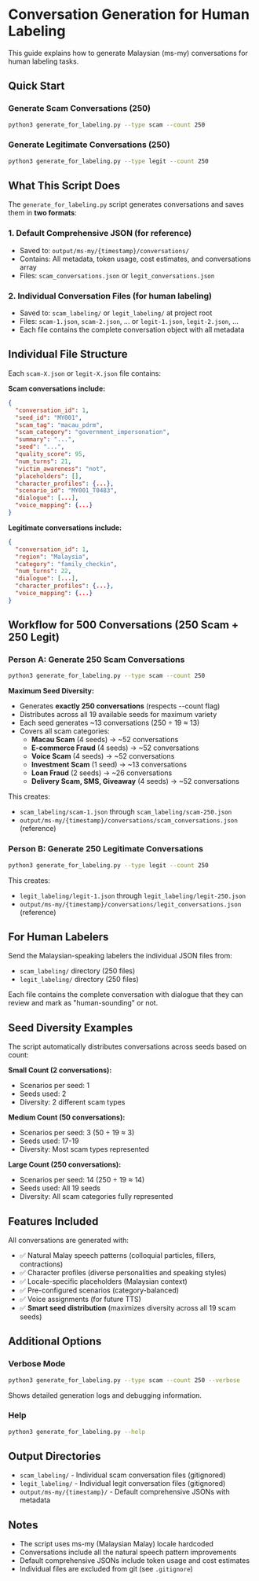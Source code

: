 # Conversation Generation for Human Labeling

This guide explains how to generate Malaysian (ms-my) conversations for human labeling tasks.

## Quick Start

### Generate Scam Conversations (250)
```bash
python3 generate_for_labeling.py --type scam --count 250
```

### Generate Legitimate Conversations (250)
```bash
python3 generate_for_labeling.py --type legit --count 250
```

## What This Script Does

The `generate_for_labeling.py` script generates conversations and saves them in **two formats**:

### 1. Default Comprehensive JSON (for reference)
- Saved to: `output/ms-my/{timestamp}/conversations/`
- Contains: All metadata, token usage, cost estimates, and conversations array
- Files: `scam_conversations.json` or `legit_conversations.json`

### 2. Individual Conversation Files (for human labeling)
- Saved to: `scam_labeling/` or `legit_labeling/` at project root
- Files: `scam-1.json`, `scam-2.json`, ... or `legit-1.json`, `legit-2.json`, ...
- Each file contains the complete conversation object with all metadata

## Individual File Structure

Each `scam-X.json` or `legit-X.json` file contains:

**Scam conversations include:**
```json
{
  "conversation_id": 1,
  "seed_id": "MY001",
  "scam_tag": "macau_pdrm",
  "scam_category": "government_impersonation",
  "summary": "...",
  "seed": "...",
  "quality_score": 95,
  "num_turns": 21,
  "victim_awareness": "not",
  "placeholders": [],
  "character_profiles": {...},
  "scenario_id": "MY001_T0483",
  "dialogue": [...],
  "voice_mapping": {...}
}
```

**Legitimate conversations include:**
```json
{
  "conversation_id": 1,
  "region": "Malaysia",
  "category": "family_checkin",
  "num_turns": 22,
  "dialogue": [...],
  "character_profiles": {...},
  "voice_mapping": {...}
}
```

## Workflow for 500 Conversations (250 Scam + 250 Legit)

### Person A: Generate 250 Scam Conversations
```bash
python3 generate_for_labeling.py --type scam --count 250
```

**Maximum Seed Diversity:**
- Generates **exactly 250 conversations** (respects --count flag)
- Distributes across all 19 available seeds for maximum variety
- Each seed generates ~13 conversations (250 ÷ 19 ≈ 13)
- Covers all scam categories:
  - **Macau Scam** (4 seeds) → ~52 conversations
  - **E-commerce Fraud** (4 seeds) → ~52 conversations
  - **Voice Scam** (4 seeds) → ~52 conversations
  - **Investment Scam** (1 seed) → ~13 conversations
  - **Loan Fraud** (2 seeds) → ~26 conversations
  - **Delivery Scam, SMS, Giveaway** (4 seeds) → ~52 conversations

This creates:
- `scam_labeling/scam-1.json` through `scam_labeling/scam-250.json`
- `output/ms-my/{timestamp}/conversations/scam_conversations.json` (reference)

### Person B: Generate 250 Legitimate Conversations
```bash
python3 generate_for_labeling.py --type legit --count 250
```

This creates:
- `legit_labeling/legit-1.json` through `legit_labeling/legit-250.json`
- `output/ms-my/{timestamp}/conversations/legit_conversations.json` (reference)

## For Human Labelers

Send the Malaysian-speaking labelers the individual JSON files from:
- `scam_labeling/` directory (250 files)
- `legit_labeling/` directory (250 files)

Each file contains the complete conversation with dialogue that they can review and mark as "human-sounding" or not.

## Seed Diversity Examples

The script automatically distributes conversations across seeds based on count:

**Small Count (2 conversations):**
- Scenarios per seed: 1
- Seeds used: 2
- Diversity: 2 different scam types

**Medium Count (50 conversations):**
- Scenarios per seed: 3 (50 ÷ 19 ≈ 3)
- Seeds used: 17-19
- Diversity: Most scam types represented

**Large Count (250 conversations):**
- Scenarios per seed: 14 (250 ÷ 19 ≈ 14)  
- Seeds used: All 19 seeds
- Diversity: All scam categories fully represented

## Features Included

All conversations are generated with:
- ✅ Natural Malay speech patterns (colloquial particles, fillers, contractions)
- ✅ Character profiles (diverse personalities and speaking styles)
- ✅ Locale-specific placeholders (Malaysian context)
- ✅ Pre-configured scenarios (category-balanced)
- ✅ Voice assignments (for future TTS)
- ✅ **Smart seed distribution** (maximizes diversity across all 19 scam seeds)

## Additional Options

### Verbose Mode
```bash
python3 generate_for_labeling.py --type scam --count 250 --verbose
```
Shows detailed generation logs and debugging information.

### Help
```bash
python3 generate_for_labeling.py --help
```

## Output Directories

- `scam_labeling/` - Individual scam conversation files (gitignored)
- `legit_labeling/` - Individual legit conversation files (gitignored)
- `output/ms-my/{timestamp}/` - Default comprehensive JSONs with metadata

## Notes

- The script uses ms-my (Malaysian Malay) locale hardcoded
- Conversations include all the natural speech pattern improvements
- Default comprehensive JSONs include token usage and cost estimates
- Individual files are excluded from git (see `.gitignore`)

